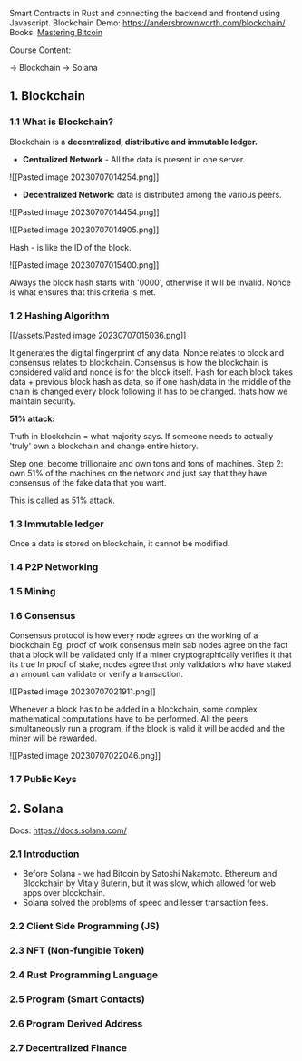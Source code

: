 Smart Contracts in Rust and connecting the backend and frontend using Javascript.
Blockchain Demo: https://andersbrownworth.com/blockchain/
Books: [Mastering Bitcoin](https://github.com/bitcoinbook/bitcoinbook)

Course Content:

-> Blockchain
-> Solana

## 1. Blockchain

### 1.1 What is Blockchain?

Blockchain is a **decentralized, distributive and immutable ledger.**

- **Centralized Network** - All the data is present in one server.

![[Pasted image 20230707014254.png]]

- **Decentralized Network:** data is distributed among the various peers.

![[Pasted image 20230707014454.png]]

![[Pasted image 20230707014905.png]]

Hash - is like the ID of the block.

![[Pasted image 20230707015400.png]]

Always the block hash starts with '0000', otherwise it will be invalid. Nonce is what ensures that this criteria is met.

### 1.2 Hashing Algorithm

[[/assets/Pasted image 20230707015036.png]]

It generates the digital fingerprint of any data. Nonce relates to block and consensus relates to blockchain. Consensus is how the blockchain is considered valid and nonce is for the block itself. Hash for each block takes data + previous block hash as data, so if one hash/data in the middle of the chain is changed every block following it has to be changed. thats how we maintain security.

**51% attack:**

Truth in blockchain = what majority says. 
If someone needs to actually 'truly' own a blockchain and change entire history. 

Step one: become trillionaire and own tons and tons of machines. 
Step 2: own 51% of the machines on the network and just say that they have consensus of the fake data that you want. 

This is called as 51% attack.

### 1.3 Immutable ledger

Once a data is stored on blockchain, it cannot be modified. 

### 1.4 P2P Networking

### 1.5 Mining

### 1.6 Consensus

Consensus protocol is how every node agrees on the working of a blockchain Eg, proof of work consensus mein sab nodes agree on the fact that a block will be validated only if a miner cryptographically verifies it that its true In proof of stake, nodes agree that only validatiors who have staked an amount can validate or verify a transaction.

![[Pasted image 20230707021911.png]]

Whenever a block has to be added in a blockchain, some complex mathematical computations have to be performed. All the peers simultaneously run a program, if the block is valid it will be added and the miner will be rewarded. 

![[Pasted image 20230707022046.png]]

### 1.7 Public Keys


## 2. Solana

Docs: https://docs.solana.com/

### 2.1 Introduction

- Before Solana -  we had Bitcoin by Satoshi Nakamoto. Ethereum and Blockchain by Vitaly Buterin, but it was slow, which allowed for web apps over blockchain.
- Solana solved the problems of speed and lesser transaction fees. 

### 2.2 Client Side Programming (JS)

### 2.3 NFT (Non-fungible Token)

### 2.4 Rust Programming Language

### 2.5 Program (Smart Contacts)

### 2.6 Program Derived Address

### 2.7 Decentralized Finance


